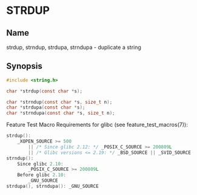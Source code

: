 # STRDUP

## Name

strdup, strndup, strdupa, strndupa - duplicate a string

## Synopsis

```C
#include <string.h>

char *strdup(const char *s);

char *strndup(const char *s, size_t n);
char *strdupa(const char *s);
char *strndupa(const char *s, size_t n);

```

Feature Test Macro Requirements for glibc (see feature_test_macros(7)):

```C
strdup():
    _XOPEN_SOURCE >= 500
        || /* Since glibc 2.12: */ _POSIX_C_SOURCE >= 200809L
        || /* Glibc versions <= 2.19: */ _BSD_SOURCE || _SVID_SOURCE
strndup():
    Since glibc 2.10:
        _POSIX_C_SOURCE >= 200809L
    Before glibc 2.10:
        _GNU_SOURCE
strdupa(), strndupa(): _GNU_SOURCE
```
